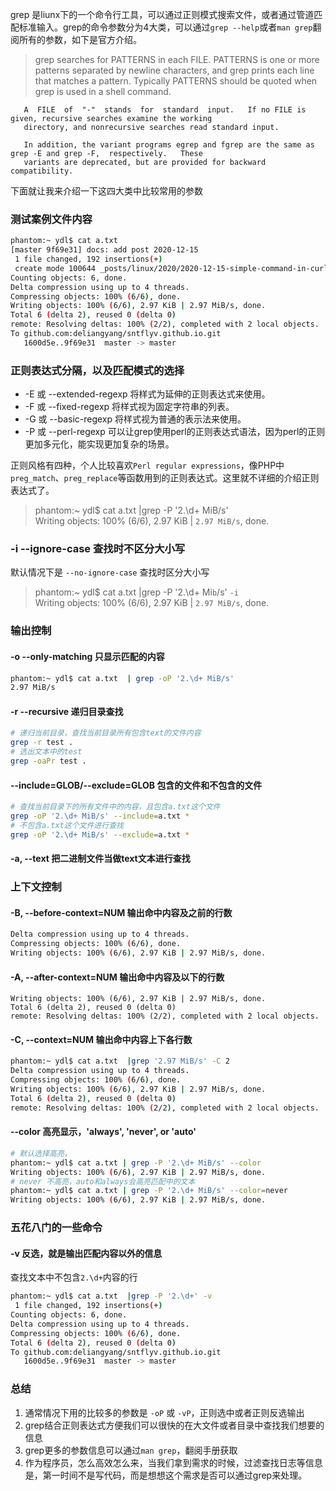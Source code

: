 grep 是liunx下的一个命令行工具，可以通过正则模式搜索文件，或者通过管道匹配标准输入。grep的命令参数分为4大类，可以通过`grep --help`或者`man grep`翻阅所有的参数，如下是官方介绍。

>   grep  searches  for PATTERNS in each FILE.  PATTERNS is one or more patterns separated by newline characters,
       and grep prints each line that matches a pattern.  Typically PATTERNS should be quoted when grep is used in a
       shell command.

       A  FILE  of  "-"  stands  for  standard  input.   If no FILE is given, recursive searches examine the working
       directory, and nonrecursive searches read standard input.

       In addition, the variant programs egrep and fgrep are the same as grep -E and grep -F,  respectively.   These
       variants are deprecated, but are provided for backward compatibility.

下面就让我来介绍一下这四大类中比较常用的参数

### 测试案例文件内容
```bash
phantom:~ ydl$ cat a.txt
[master 9f69e31] docs: add post 2020-12-15
 1 file changed, 192 insertions(+)
 create mode 100644 _posts/linux/2020/2020-12-15-simple-command-in-curl.md
Counting objects: 6, done.
Delta compression using up to 4 threads.
Compressing objects: 100% (6/6), done.
Writing objects: 100% (6/6), 2.97 KiB | 2.97 MiB/s, done.
Total 6 (delta 2), reused 0 (delta 0)
remote: Resolving deltas: 100% (2/2), completed with 2 local objects.
To github.com:deliangyang/sntflyv.github.io.git
   1600d5e..9f69e31  master -> master
```

### 正则表达式分隔，以及匹配模式的选择

- -E 或 --extended-regexp 将样式为延伸的正则表达式来使用。
- -F 或 --fixed-regexp 将样式视为固定字符串的列表。
- -G 或 --basic-regexp 将样式视为普通的表示法来使用。
- -P 或 --perl-regexp 可以让grep使用perl的正则表达式语法，因为perl的正则更加多元化，能实现更加复杂的场景。

正则风格有四种，个人比较喜欢`Perl regular expressions`，像PHP中`preg_match`、`preg_replace`等函数用到的正则表达式。这里就不详细的介绍正则表达式了。

> phantom:~ ydl$ cat a.txt  |grep -P '2.\d+ MiB/s'  
> Writing objects: 100% (6/6), 2.97 KiB | `2.97 MiB/s`, done.

### -i --ignore-case 查找时不区分大小写
默认情况下是 `--no-ignore-case` 查找时区分大小写
> phantom:~ ydl$ cat a.txt  |grep -P '2.\d+ Mi`b`/s' `-i`  
> Writing objects: 100% (6/6), 2.97 KiB | `2.97 MiB/s`, done.

### 输出控制


#### -o --only-matching 只显示匹配的内容
```bash
phantom:~ ydl$ cat a.txt  | grep -oP '2.\d+ MiB/s'
2.97 MiB/s
```

#### -r --recursive 递归目录查找
```bash
# 递归当前目录，查找当前目录所有包含text的文件内容
grep -r test .
# 选出文本中的test
grep -oaPr test .
```
#### --include=GLOB/--exclude=GLOB 包含的文件和不包含的文件
```bash
# 查找当前目录下的所有文件中的内容，且包含a.txt这个文件
grep -oP '2.\d+ MiB/s' --include=a.txt *
# 不包含a.txt这个文件进行查找
grep -oP '2.\d+ MiB/s' --exclude=a.txt *
```

#### -a, --text 把二进制文件当做text文本进行查找

### 上下文控制
#### -B, --before-context=NUM  输出命中内容及之前的行数
```bash
Delta compression using up to 4 threads.
Compressing objects: 100% (6/6), done.
Writing objects: 100% (6/6), 2.97 KiB | 2.97 MiB/s, done.
```
#### -A, --after-context=NUM 输出命中内容及以下的行数
```
Writing objects: 100% (6/6), 2.97 KiB | 2.97 MiB/s, done.
Total 6 (delta 2), reused 0 (delta 0)
remote: Resolving deltas: 100% (2/2), completed with 2 local objects.
```
#### -C, --context=NUM 输出命中内容上下各行数
```bash
phantom:~ ydl$ cat a.txt  |grep '2.97 MiB/s' -C 2
Delta compression using up to 4 threads.
Compressing objects: 100% (6/6), done.
Writing objects: 100% (6/6), 2.97 KiB | 2.97 MiB/s, done.
Total 6 (delta 2), reused 0 (delta 0)
remote: Resolving deltas: 100% (2/2), completed with 2 local objects.
```

#### --color 高亮显示，'always', 'never', or 'auto'

```bash
# 默认选择高亮，
phantom:~ ydl$ cat a.txt | grep -P '2.\d+ MiB/s' --color
Writing objects: 100% (6/6), 2.97 KiB | 2.97 MiB/s, done.
# never 不高亮，auto和always会高亮匹配中的文本
phantom:~ ydl$ cat a.txt | grep -P '2.\d+ MiB/s' --color=never
Writing objects: 100% (6/6), 2.97 KiB | 2.97 MiB/s, done.
```

### 五花八门的一些命令

#### -v 反选，就是输出匹配内容以外的信息

查找文本中不包含`2.\d+`内容的行
```bash
phantom:~ ydl$ cat a.txt  |grep -P '2.\d+' -v
 1 file changed, 192 insertions(+)
Counting objects: 6, done.
Delta compression using up to 4 threads.
Compressing objects: 100% (6/6), done.
Total 6 (delta 2), reused 0 (delta 0)
To github.com:deliangyang/sntflyv.github.io.git
   1600d5e..9f69e31  master -> master
```

### 总结
1. 通常情况下用的比较多的参数是 `-oP` 或 `-vP`，正则选中或者正则反选输出
2. grep结合正则表达式方便我们可以很快的在大文件或者目录中查找我们想要的信息
3. grep更多的参数信息可以通过`man grep`，翻阅手册获取
4. 作为程序员，怎么高效怎么来，当我们拿到需求的时候，过滤查找日志等信息是，第一时间不是写代码，而是想想这个需求是否可以通过grep来处理。